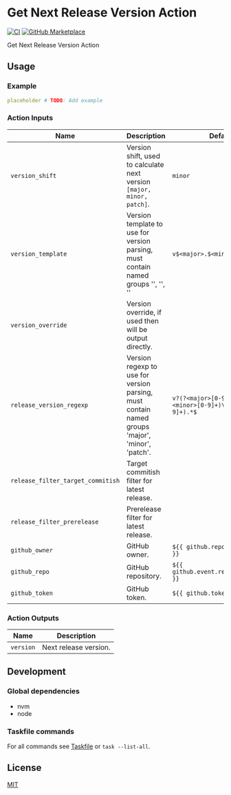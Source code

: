 # Get Next Release Version Action

[![CI](https://github.com/ovsds/get-next-release-version-action/workflows/Check%20PR/badge.svg)](https://github.com/ovsds/get-next-release-version-action/actions?query=workflow%3A%22%22Check+PR%22%22)
[![GitHub Marketplace](https://img.shields.io/badge/Marketplace-Get%20Next%20Release%20Version-blue.svg)](https://github.com/marketplace/actions/get-next-release-version)

Get Next Release Version Action

## Usage

### Example

```yaml
placeholder # TODO: Add example
```

### Action Inputs

| Name                              | Description                                                                                            | Default                                                     |
| --------------------------------- | ------------------------------------------------------------------------------------------------------ | ----------------------------------------------------------- |
| `version_shift`                   | Version shift, used to calculate next version `[major, minor, patch]`.                                 | `minor`                                                     |
| `version_template`                | Version template to use for version parsing, must contain named groups '<major>', '<minor>', '<patch>' | `v$<major>.$<minor>.$<patch>`                               |
| `version_override`                | Version override, if used then will be output directly.                                                |                                                             |
| `release_version_regexp`          | Version regexp to use for version parsing, must contain named groups 'major', 'minor', 'patch'.        | `v?(?<major>[0-9]+)\.(?<minor>[0-9]+)\.(?<patch>[0-9]+).*$` |
| `release_filter_target_commitish` | Target commitish filter for latest release.                                                            |                                                             |
| `release_filter_prerelease`       | Prerelease filter for latest release.                                                                  |                                                             |
| `github_owner`                    | GitHub owner.                                                                                          | `${{ github.repository_owner }}`                            |
| `github_repo`                     | GitHub repository.                                                                                     | `${{ github.event.repository.name }}`                       |
| `github_token`                    | GitHub token.                                                                                          | `${{ github.token }}`                                       |

### Action Outputs

| Name      | Description           |
| --------- | --------------------- |
| `version` | Next release version. |

## Development

### Global dependencies

- nvm
- node

### Taskfile commands

For all commands see [Taskfile](Taskfile.yaml) or `task --list-all`.

## License

[MIT](LICENSE)
